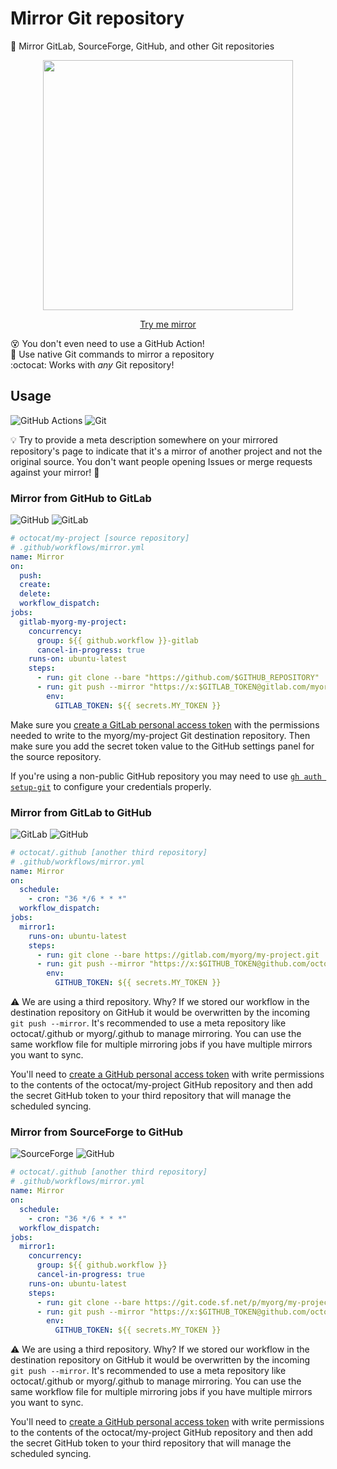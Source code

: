 # Mirror Git repository

🔄 Mirror GitLab, SourceForge, GitHub, and other Git repositories

<p align=center>
  <img width=400 src="https://i.imgur.com/zo0vBZj.png">
</p>

<p align=center>
  <a href="https://github.com/actions4git/mirror-try-me">Try me mirror</a>
</p>

😵 You don't even need to use a GitHub Action! \
🔶 Use native Git commands to mirror a repository \
:octocat: Works with _any_ Git repository!

## Usage

![GitHub Actions](https://img.shields.io/static/v1?style=for-the-badge&message=GitHub+Actions&color=2088FF&logo=GitHub+Actions&logoColor=FFFFFF&label=)
![Git](https://img.shields.io/static/v1?style=for-the-badge&message=Git&color=F05032&logo=Git&logoColor=FFFFFF&label=)

💡 Try to provide a meta description somewhere on your mirrored repository's
page to indicate that it's a mirror of another project and not the original
source. You don't want people opening Issues or merge requests against your
mirror! 🤣

### Mirror from GitHub to GitLab

![GitHub](https://img.shields.io/static/v1?style=for-the-badge&message=GitHub&color=181717&logo=GitHub&logoColor=FFFFFF&label=)
![GitLab](https://img.shields.io/static/v1?style=for-the-badge&message=GitLab&color=FC6D26&logo=GitLab&logoColor=FFFFFF&label=)

<!-- prettier-ignore -->
```yml
# octocat/my-project [source repository]
# .github/workflows/mirror.yml
name: Mirror
on:
  push:
  create:
  delete:
  workflow_dispatch:
jobs:
  gitlab-myorg-my-project:
    concurrency:
      group: ${{ github.workflow }}-gitlab
      cancel-in-progress: true
    runs-on: ubuntu-latest
    steps:
      - run: git clone --bare "https://github.com/$GITHUB_REPOSITORY" .
      - run: git push --mirror "https://x:$GITLAB_TOKEN@gitlab.com/myorg/my-project.git"
        env:
          GITLAB_TOKEN: ${{ secrets.MY_TOKEN }}
```

Make sure you [create a GitLab personal access token] with the permissions
needed to write to the myorg/my-project Git destination repository. Then make
sure you add the secret token value to the GitHub settings panel for the source
repository.

If you're using a non-public GitHub repository you may need to use [`gh auth
setup-git`] to configure your credentials properly.

### Mirror from GitLab to GitHub

![GitLab](https://img.shields.io/static/v1?style=for-the-badge&message=GitLab&color=FC6D26&logo=GitLab&logoColor=FFFFFF&label=)
![GitHub](https://img.shields.io/static/v1?style=for-the-badge&message=GitHub&color=181717&logo=GitHub&logoColor=FFFFFF&label=)

<!-- prettier-ignore -->
```yml
# octocat/.github [another third repository]
# .github/workflows/mirror.yml
name: Mirror
on:
  schedule:
    - cron: "36 */6 * * *"
  workflow_dispatch:
jobs:
  mirror1:
    runs-on: ubuntu-latest
    steps:
      - run: git clone --bare https://gitlab.com/myorg/my-project.git .
      - run: git push --mirror "https://x:$GITHUB_TOKEN@github.com/octocat/my-project.git"
        env:
          GITHUB_TOKEN: ${{ secrets.MY_TOKEN }}
```

⚠️ We are using a third repository. Why? If we stored our workflow in the
destination repository on GitHub it would be overwritten by the incoming
`git push --mirror`. It's recommended to use a meta repository like
octocat/.github or myorg/.github to manage mirroring. You can use the same
workflow file for multiple mirroring jobs if you have multiple mirrors you want
to sync.

You'll need to [create a GitHub personal access token] with write permissions to
the contents of the octocat/my-project GitHub repository and then add the secret
GitHub token to your third repository that will manage the scheduled syncing.

### Mirror from SourceForge to GitHub

![SourceForge](https://img.shields.io/static/v1?style=for-the-badge&message=SourceForge&color=FF6600&logo=SourceForge&logoColor=FFFFFF&label=)
![GitHub](https://img.shields.io/static/v1?style=for-the-badge&message=GitHub&color=181717&logo=GitHub&logoColor=FFFFFF&label=)

<!-- prettier-ignore -->
```yml
# octocat/.github [another third repository]
# .github/workflows/mirror.yml
name: Mirror
on:
  schedule:
    - cron: "36 */6 * * *"
  workflow_dispatch:
jobs:
  mirror1:
    concurrency:
      group: ${{ github.workflow }}
      cancel-in-progress: true
    runs-on: ubuntu-latest
    steps:
      - run: git clone --bare https://git.code.sf.net/p/myorg/my-project .
      - run: git push --mirror "https://x:$GITHUB_TOKEN@github.com/octocat/my-project.git"
        env:
          GITHUB_TOKEN: ${{ secrets.MY_TOKEN }}
```

⚠️ We are using a third repository. Why? If we stored our workflow in the
destination repository on GitHub it would be overwritten by the incoming
`git push --mirror`. It's recommended to use a meta repository like
octocat/.github or myorg/.github to manage mirroring. You can use the same
workflow file for multiple mirroring jobs if you have multiple mirrors you want
to sync.

You'll need to [create a GitHub personal access token] with write permissions to
the contents of the octocat/my-project GitHub repository and then add the secret
GitHub token to your third repository that will manage the scheduled syncing.

<!-- prettier-ignore-start -->
[create a github personal access token]: https://docs.github.com/en/authentication/keeping-your-account-and-data-secure/managing-your-personal-access-tokens
[create a gitlab personal access token]: https://docs.gitlab.com/ee/user/profile/personal_access_tokens.html#create-a-personal-access-token
[`gh auth setup-git`]: https://cli.github.com/manual/gh_auth_setup-git
<!-- prettier-ignore-end -->
